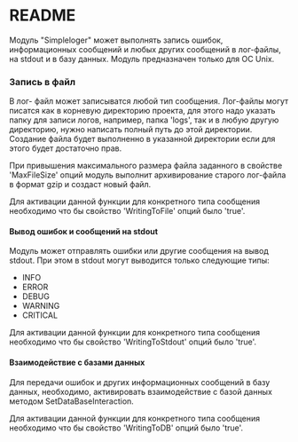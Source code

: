 # README

Модуль "Simpleloger" может выполнять запись ошибок, информационных сообщений и любых других сообщений в лог-файлы, на stdout и в базу данных.
Модуль предназначен только для ОС Unix.

### Запись в файл

В лог- файл может записыватся любой тип сообщения. Лог-файлы могут писатся как в корневую директорию проекта, для этого надо указать папку
для записи логов, например, папка 'logs', так и в любую другую директорию, нужно написать полный путь до этой директории. Создание файла
будет выполненно в указанной директории если для этого будет достаточно прав.

При привышения максимального размера файла заданного в свойстве 'MaxFileSize' опций модуль выполнит архивирование старого лог-файла в формат
gzip и создаст новый файл.

Для активации данной функции для конкретного типа сообщения необходимо что бы свойство 'WritingToFile' опций было 'true'.

#### Вывод ошибок и сообщений на stdout

Модуль может отправлять ошибки или другие сообщения на вывод stdout. При этом в stdout могут выводится только следующие типы:

- INFO
- ERROR
- DEBUG
- WARNING
- CRITICAL

Для активации данной функции для конкретного типа сообщения необходимо что бы свойство 'WritingToStdout' опций было 'true'.

#### Взаимодействие с базами данных

Для передачи ошибок и других информационных сообщений в базу данных, необходимо, активировать взаимодействие с базой данных методом SetDataBaseInteraction.

Для активации данной функции для конкретного типа сообщения необходимо что бы свойство 'WritingToDB' опций было 'true'.
